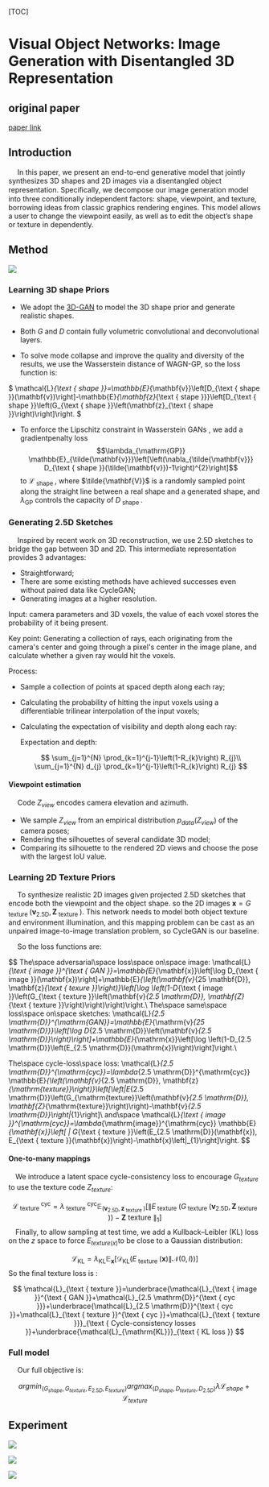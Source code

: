 [TOC]

#  Visual Object Networks: Image Generation with Disentangled 3D Representation

## original paper

[paper link](<http://papers.nips.cc/paper/7297-visual-object-networks-image-generation-with-disentangled-3d-representations>)

## Introduction
&emsp; In this paper, we present an end-to-end generative model that jointly synthesizes 3D shapes and 2D images via a disentangled object representation. Speciﬁcally, we decompose our image generation model into three conditionally independent factors: shape, viewpoint, and texture, borrowing ideas from classic graphics rendering engines. This model allows a user to change the viewpoint easily, as well as to edit the object’s shape or texture in dependently.

## Method

![](https://github.com/heiretodemon/GAN/blob/master/Visual%20Object%20Networks/1.png)

### Learning 3D shape Priors

- We adopt the [3D-GAN](http://papers.nips.cc/paper/6096-learning-a-probabilistic-latent-space-of-object-shapes-via-3d-generative-adversarial-modeling.pdf) to model the 3D shape prior  and generate realistic shapes.

- Both $G$ and $D$ contain fully volumetric convolutional  and deconvolutional layers.

- To solve mode collapse and improve the quality and diversity of the results, we use the Wasserstein distance of WAGN-GP, so the loss function is:

$
\mathcal{L}_{\text { shape }}=\mathbb{E}_{\mathbf{v}}\left[D_{\text { shape }}(\mathbf{v})\right]-\mathbb{E}_{\mathbf{z}_{\text { stape }}}\left[D_{\text { shape }}\left(G_{\text { shape }}\left(\mathbf{z}_{\text { shape }}\right)\right]\right.
$

- To enforce the Lipschitz constraint in Wasserstein GANs , we add a gradientpenalty loss $$\lambda_{\mathrm{GP}} \mathbb{E}_{\tilde{\mathbf{v}}}\left[\left(\nabla_{\tilde{\mathbf{v}}} D_{\text { shape }}(\tilde{\mathbf{v}})-1\right)^{2}\right]$$ to $\mathcal{L}_{\text { shape }}$, where $\tilde{\mathbf{V}}$ is a randomly sampled point along the straight line between a real shape and a generated shape, and $\lambda_{\mathrm{GP}}$ controls the capacity of $D_{\text { shape }}$. 

### Generating 2.5D Sketches

&emsp; Inspired by recent work on 3D reconstruction, we use 2.5D sketches to bridge the gap between 3D and 2D. This intermediate representation provides 3 advantages:

- Straightforward;
- There are some existing methods have achieved successes even without paired data like CycleGAN;
- Generating images at a higher resolution.

Input: camera parameters and 3D voxels, the value of each voxel stores the probability of it being present.

Key point: Generating a collection of rays, each originating from the camera's center and going through a pixel's center in the image plane, and calculate whether a given ray would hit the voxels.

Process: 

- Sample a collection of points at spaced depth along each ray;

- Calculating the probability of hitting the input voxels using a differentiable trilinear interpolation of the input voxels;

- Calculating the expectation of visibility and depth along each ray:

  Expectation and depth:

  $$
  \sum_{j=1}^{N} \prod_{k=1}^{j-1}\left(1-R_{k}\right) R_{j}​\\
  \sum_{j=1}^{N} d_{j} \prod_{k=1}^{j-1}\left(1-R_{k}\right) R_{j}
  $$

#### Viewpoint estimation

&emsp; Code $Z_{view}$ encodes camera elevation and azimuth.  

- We sample $Z_{view}$ from an empirical distribution $p_{data}(Z_{view})$ of the camera poses;
- Rendering the silhouettes of several candidate 3D model;
- Comparing its silhouette to the rendered 2D views and choose the pose with the largest IoU value.

### Learning 2D Texture Priors

&emsp; To synthesize realistic 2D images  given projected 2.5D sketches that encode both the viewpoint and the object shape. so the 2D images $\mathbf{x}=G_{\text { texture }}\left(\mathbf{v}_{2.5 \mathrm{D}}, \mathbf{Z}_{\text { texture }}\right)​$.  This network needs to model both object texture and environment illumination, and this mapping problem can be cast as an unpaired image-to-image translation problem, so CycleGAN is our baseline.

&emsp; So the loss functions are:

$$
The\space adversarial\space loss\space on\space image: \mathcal{L}_{\text { image }}^{\text { GAN }}=\mathbb{E}_{\mathbf{x}}\left[\log D_{\text { image }}(\mathbf{x})\right]+\mathbb{E}_{\left(\mathbf{v}_{25 \mathbf{D}}, \mathbf{z}_{\text { texure }}\right)}\left[\log \left(1-D_{\text { image }}\left(G_{\text { texture }}\left(\mathbf{v}_{2.5 \mathrm{D}}, \mathbf{Z}_{\text { texture }}\right)\right)\right)\right.\\
The\space same\space loss\space on\space sketches: \mathcal{L}_{2.5 \mathrm{D}}^{\mathrm{GAN}}=\mathbb{E}_{\mathrm{v}_{25 \mathrm{D}}}\left[\log D_{2.5 \mathrm{D}}\left(\mathbf{v}_{2.5 \mathrm{D}}\right)\right]+\mathbb{E}_{\mathrm{x}}\left[\log \left(1-D_{2.5 \mathrm{D}}\left(E_{2.5 \mathrm{D}}(\mathrm{x})\right)\right]\right.\\

The\space cycle-loss\space loss: \mathcal{L}_{2.5 \mathrm{D}}^{\mathrm{cyc}}=\lambda_{2.5 \mathrm{D}}^{\mathrm{cyc}} \mathbb{E}_{\left(\mathbf{v}_{2.5 \mathrm{D}}, \mathbf{z}_{\mathrm{texture}}\right)}\left[\left\|E_{2.5 \mathrm{D}}\left(G_{\mathrm{texture}}\left(\mathbf{v}_{2.5 \mathrm{D}}, \mathbf{Z}_{\mathrm{texture}}\right)\right)-\mathbf{v}_{2.5 \mathrm{D}}\right\|_{1}\right]\\
and\space \mathcal{L}_{\text { image }}^{\mathrm{cyc}}=\lambda_{\mathrm{image}}^{\mathrm{cyc}} \mathbb{E}_{\mathbf{x}}\left[ \| G_{\text { texture }}\left(E_{2.5 \mathrm{D}}(\mathbf{x}), E_{\text { texture }}(\mathbf{x})\right)-\mathbf{x}\left\|_{1}\right]\right.
$$

#### One-to-many mappings

&emsp;We introduce a latent space cycle-consistency loss to encourage $G_{texture}$ to use the texture code $Z_{texture}$: 

$$
\mathcal{L}_{\text { texture }}^{\mathrm{cyc}}=\lambda_{\text { texture }}^{\mathrm{cyc}} \mathbb{E}_{\left(\mathbf{v}_{2.5 \mathrm{D}}, \mathbf{z}_{\text { texture }}\right)}\left[ \| E_{\text { texture }}\left(G_{\text { texture }}\left(\mathbf{v}_{2.5 \mathrm{D}}, \mathbf{Z}_{\text { texture }}\right)\right)-\mathbf{Z} \text { texture }\left\|_{1}\right]\right.
$$
&emsp;Finally, to allow sampling at test time, we add a Kullback–Leibler (KL) loss on the $z$ space to force $E_{texture(x)}​$ to be close to a Gaussian distribution: 

$$
\mathcal{L}_{\mathrm{KL}}=\lambda_{\mathrm{KL}} \mathbb{E}_{\mathbf{x}}\left[\mathcal{D}_{\mathrm{KL}}\left(E_{\text { texture }}(\mathbf{x}) \| \mathcal{N}(0, I)\right)\right]
$$
So the final texture loss is :

$$
\mathcal{L}_{\text { texture }}=\underbrace{\mathcal{L}_{\text { image }}^{\text { GAN }}+\mathcal{L}_{2.5 \mathrm{D}}^{\text { cyc }}}+\underbrace{\mathcal{L}_{2.5 \mathrm{D}}^{\text { cyc }}+\mathcal{L}_{\text { texture }}^{\text { cyc }}+\mathcal{L}_{\text { texture }}}_{\text { Cycle-consistency losses }}+\underbrace{\mathcal{L}_{\mathrm{KL}}}_{\text { KL loss }}
$$

### Full model

&emsp; Our full objective is:

$$
argmin_{(G_{shape}, G_{texture}, E_{2.5D},E_{texture})} argmax_{(D_{shape}, D_{texture}, D_{2.5D})} \lambda \mathcal{L}_{shape} + \mathcal{L}_{texture}
$$

## Experiment

![](https://github.com/heiretodemon/GAN/blob/master/Visual%20Object%20Networks/2.png)

![](https://github.com/heiretodemon/GAN/blob/master/Visual%20Object%20Networks/3.png)

![](https://github.com/heiretodemon/GAN/blob/master/Visual%20Object%20Networks/4.png)

